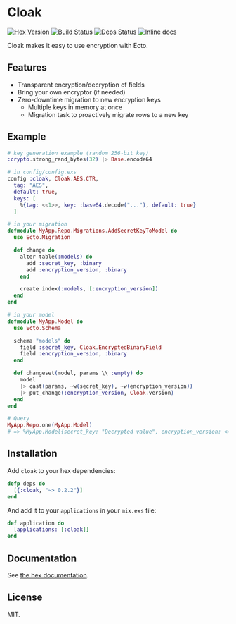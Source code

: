 Cloak
======

[![Hex Version](http://img.shields.io/hexpm/v/cloak.svg)](https://hex.pm/packages/cloak)
[![Build Status](https://travis-ci.org/danielberkompas/cloak.svg?branch=master)](https://travis-ci.org/danielberkompas/cloak)
[![Deps Status](https://beta.hexfaktor.org/badge/all/github/danielberkompas/cloak.svg)](https://beta.hexfaktor.org/github/danielberkompas/cloak)
[![Inline docs](http://inch-ci.org/github/danielberkompas/cloak.svg?branch=master)](http://inch-ci.org/github/danielberkompas/cloak)

Cloak makes it easy to use encryption with Ecto.

## Features

- Transparent encryption/decryption of fields
- Bring your own encryptor (if needed)
- Zero-downtime migration to new encryption keys
    - Multiple keys in memory at once
    - Migration task to proactively migrate rows to a new key

## Example

```elixir
# key generation example (random 256-bit key)
:crypto.strong_rand_bytes(32) |> Base.encode64

# in config/config.exs
config :cloak, Cloak.AES.CTR,
  tag: "AES",
  default: true,
  keys: [
    %{tag: <<1>>, key: :base64.decode("..."), default: true}
  ]

# in your migration
defmodule MyApp.Repo.Migrations.AddSecretKeyToModel do
  use Ecto.Migration

  def change do
    alter table(:models) do
      add :secret_key, :binary
      add :encryption_version, :binary
    end

    create index(:models, [:encryption_version])
  end
end

# in your model
defmodule MyApp.Model do
  use Ecto.Schema

  schema "models" do
    field :secret_key, Cloak.EncryptedBinaryField
    field :encryption_version, :binary
  end

  def changeset(model, params \\ :empty) do
    model
    |> cast(params, ~w(secret_key), ~w(encryption_version))
    |> put_change(:encryption_version, Cloak.version)
  end
end

# Query
MyApp.Repo.one(MyApp.Model)
# => %MyApp.Model{secret_key: "Decrypted value", encryption_version: <<"AES", 1>>}
```

## Installation

Add `cloak` to your hex dependencies:

```elixir
defp deps do
  [{:cloak, "~> 0.2.2"}]
end
```

And add it to your `applications` in your `mix.exs` file:

```elixir
def application do
  [applications: [:cloak]]
end
```

## Documentation

See [the hex documentation](http://hexdocs.pm/cloak).

## License

MIT.
